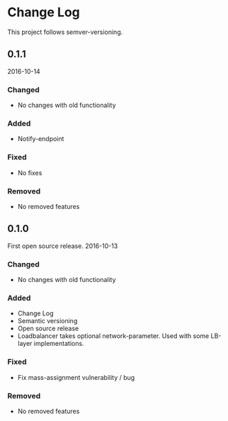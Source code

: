 # Change Log

This project follows semver-versioning.


## 0.1.1
2016-10-14

### Changed
- No changes with old functionality

### Added
- Notify-endpoint

### Fixed
- No fixes

### Removed
- No removed features

## 0.1.0
First open source release. 2016-10-13

### Changed
- No changes with old functionality


### Added
- Change Log
- Semantic versioning
- Open source release
- Loadbalancer takes optional network-parameter. Used with some LB-layer implementations.

### Fixed
- Fix mass-assignment vulnerability / bug

### Removed
- No removed features
